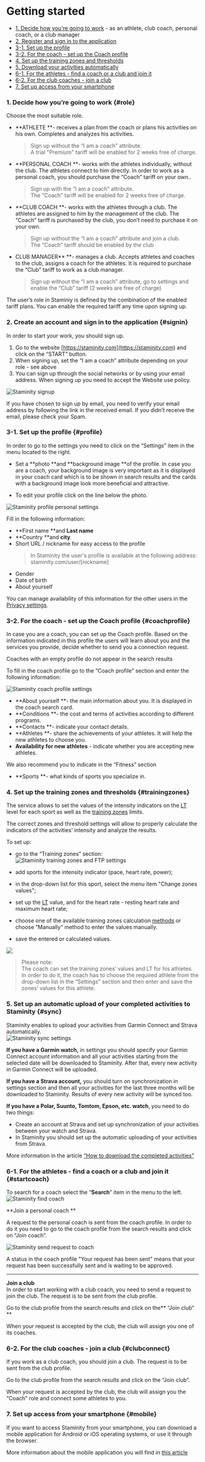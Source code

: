 # Getting started

* [1. Decide how you're going to work](#role) - as an athlete, club coach, personal coach, or a club manager
* [2. Register and sign in to the application ](#signin)
* [3-1. Set up the profile](#profile)
* [3-2. For the coach - set up the Coach profile](#сoachprofile) 
* [4. Set up the training zones and thresholds ](#trainingzones)
* [5. Download your activities automatically  ](#sync)
* [6-1. For the athletes - find a coach or a club and join it](https://legacy.gitbook.com/book/staminity/help/edit#) 
* [6-2.  For the club coaches - join a club](#clubconnect)
* [7. Set up access from your smartphone](#mobile)

### 1. Decide how you’re going to work {#role}

Choose the most suitable role.

* **ATHLETE **- receives a plan from the coach or plans his activities on his own. Completes and analyzes his activities.

  > Sign up without the “I am a coach” attribute.  
  > A trial "Premium" tariff will be enabled for 2 weeks free of charge.

* **PERSONAL COACH **- works with the athletes individually, without the club. The athletes connect to him directly. In order to work as a personal coach, you should purchase the “Coach” tariff on your own..

  > Sign up with the “I am a coach” attribute.  
  > The “Coach” tariff will be enabled for 2 weeks free of charge.

* **CLUB COACH  **- works with the athletes through a club. The athletes are assigned to him by the management of the club. The “Coach” tariff is purchased by the club, you don’t need to purchase it on your own.

  > Sign up without the “I am a coach” attribute and join a club.  
  > The “Coach” tariff should be enabled by the club

* CLUB MANAGER** **- manages a club. Accepts athletes and coaches to the club, assigns a coach for the athletes. It is required to purchase the “Club” tariff to work as a club manager.

  > Sign up without the “I am a coach” attribute, go to settings and enable the “Club” tariff \(2 weeks are free of charge\)

The user’s role in Staminiy is defined by the combination of the enabled tariff plans. You can enable the required tariff any time upon signing up.

### 2. Create an account and sign in to the application {#signin}

In order to start your work, you should sign up.

1. Go to the website [https://staminity.com](https://staminity.com) and click on the “START” button.
2. When signing up, set the “I am a coach” attribute depending on your role -  see above
3. You can sign up through the social networks or by using your email address. When signing up you need to accept the Website use policy. 

![Staminity signup](https://content.staminity.com/assets/images/_new/settings/signup.png)

If you have chosen to sign up by email, you need to verify your email address by following the link in the received email. If you didn’t receive the email, please check your Spam.

### 3-1. Set up the profile {#profile}

In order to go to the settings you need to click on the “Settings” item in the menu located to the right.

* Set a **photo **and **background image **of the profile. In case you are a coach, your background image is very important as it is displayed in your coach card which is to be shown in search results and the cards with a background image look more beneficial and attractive.

* To edit your profile click on the line below the photo.

![Staminity profile personal settings](https://content.staminity.com/assets/images/_new/settings/user-menu-profile.png)

Fill in the following information:

* **First name **and **Last name**
* **Country **and **city**
* Short URL / nickname for easy access to the profile
  > In Staminity the user's profile is available at the following address:  
  > staminity.com/user/\[nickname\]
* Gender
* Date of birth
* About yourself

You can manage availability of this information for the other users in the [Privacy settings](/basics/privacy-settings.md).

### 3-2. For the coach - set up the Coach profile {#coachprofile}

In case you are a coach, you can set up the Coach profile. Based on the information indicated in this profile the users will learn about you and the services you provide, decide whether to send you a connection request.

Coaches with an empty profile do not appear in the search results

To fill in the coach profile go to the “Coach profile” section and enter the following information:

![Staminity coach profile settings](https://content.staminity.com/assets/images/_new/settings/coach-profile.png)

* **About yourself **- the main information about you. It is displayed in the coach search card.
* **Conditions **- the cost and terms of activities according to different programs.  
* **Сontacts **- indicate your contact details.
* **Athletes **- share the achievements of your athletes. It will help the new athletes to choose you.
* **Availability for new athletes** - indicate whether you are accepting new athletes.

We also recommend you to indicate in the “Fitness” section

* **Sports **- what kinds of sports you specialize in. 

### 4. Set up the training zones and thresholds {#trainingzones}

The service allows to set the values of the intensity indicators on the [LT](/basics/lactate-threshold.md) level for each sport as well as the [training zones](/basics/intensity-zones.md) limits.

The correct zones and threshold settings will allow to properly calculate the indicators of the activities’ intensity and analyze the results.

To set up:

* go to the “Training zones” section:  
  ![Staminity training zones and FTP settings](https://content.staminity.com/assets/images/_new/settings/user-zones.png)

* add sports for the intensity indicator \(pace, heart rate, power\);

* in the drop-down list for this sport, select the menu item "Change zones values";

* set up the [LT](/basics/lactate-threshold.md) value, and for the heart rate -  resting heart rate and maximum heart rate;

* choose one of the available training zones calculation [methods](/basics/intensity-zones.md) or choose “Manually” method to enter the values manually.

* save the entered or calculated values.

![](http://content.staminity.com/assets/images/settings/SetZones.gif)

> Please note:  
> The coach can set the training zones’ values and LT for his athletes. In order to do it, the coach has to choose the required athlete from the drop-down list in the “Settings” section and then enter and save the zones’ values for this athlete.

### 5. Set up an automatic upload of your completed activities to Staminity  {#sync}

Staminity enables to upload your activities from Garmin Connect and Strava automatically.  
![Staminity sync settings](http://content.staminity.com/assets/images/settings/Sync-settings.png)

**If you have a Garmin watch,** in settings you should specify your Garmin Connect account information and all your activities starting from the selected date will be downloaded to Staminity. After that, every new activity in Garmin Connect will be uploaded.

**If you have a Strava account,** you should turn on synchronization in settings section and then all your activities for the last three months will be downloaded to Staminity. Results of every new activity will be synced too.

**If you have a Polar, Suunto, Tomtom, Epson, etc. watch**, you need to do two things:

* Create an account at Strava and set up synchronization of your activities between your watch and Strava.
* In Staminity you should set up the automatic uploading of your activities from Strava.

More information in the article [“How to download the completed activities”](/questions/activity-auto-sync.md)

### 6-1. For the athletes - find a coach or a club and join it {#startcoach}

To search for a coach select the “**Search**” item in the menu to the left.  
![Staminity find coach](http://content.staminity.com/assets/images/_new/search/find-coach.png)

**Join a personal coach **

A request to the personal coach is sent from the coach profile. In order to do it you need to go to the coach profile from the search results and click on “Join coach”.

![Staminity send request to coach](http://content.staminity.com/assets/images/StartCoaching_4.gif)

A status in the coach profile "Your request has been sent" means that your request has been successfully sent and is waiting to be approved.

---

**Join a club**  
In order to start working with a club coach, you need to send a request to join the club. The request is to be sent from the club profile.

Go to the club profile from the search results and click on the** “Join club” **

When your request is accepted by the club, the club will assign you one of its coaches.

### 6-2. For the club coaches - join a club {#clubconnect}

If you work as a club coach, you should join a club. The request is to be sent from the club profile.

Go to the club profile from the search results and click on the “Join club”.

When your request is accepted by the club, the club will assign you the “Coach” role and connect some athletes to you.

### 7. Set up access from your smartphone {#mobile}

If you want to access Staminity from your smartphone, you can download a mobile application for Android or iOS operating systems, or use it through the browser.

More information about the mobile application you will find in [this article](/basics/staminity-for-mobile.md)

